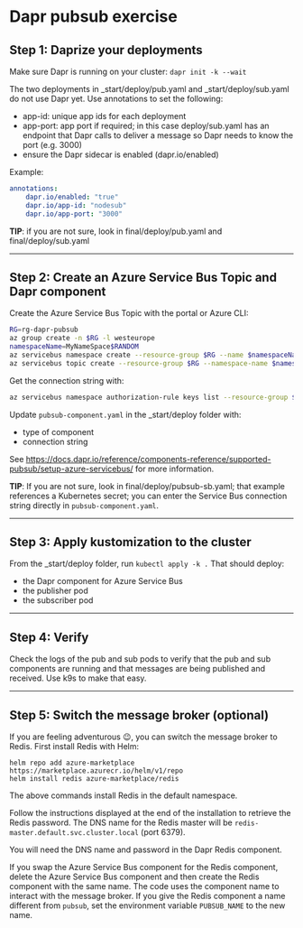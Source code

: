 # Dapr pubsub exercise

## Step 1: Daprize your deployments

Make sure Dapr is running on your cluster: `dapr init -k --wait`

The two deployments in _start/deploy/pub.yaml and _start/deploy/sub.yaml do not use Dapr yet. Use annotations to set the following:
- app-id: unique app ids for each deployment
- app-port: app port if required; in this case deploy/sub.yaml has an endpoint that Dapr calls to deliver a message so Dapr needs to know the port (e.g. 3000)
- ensure the Dapr sidecar is enabled (dapr.io/enabled)

Example:

```yaml
annotations:
    dapr.io/enabled: "true"
    dapr.io/app-id: "nodesub"
    dapr.io/app-port: "3000"
```

**TIP**: if you are not sure, look in final/deploy/pub.yaml and final/deploy/sub.yaml

----------

## Step 2: Create an Azure Service Bus Topic and Dapr component

Create the Azure Service Bus Topic with the portal or Azure CLI:

```bash
RG=rg-dapr-pubsub
az group create -n $RG -l westeurope
namespaceName=MyNameSpace$RANDOM
az servicebus namespace create --resource-group $RG --name $namespaceName --location westeurope
az servicebus topic create --resource-group $RG --namespace-name $namespaceName --name sampleTopic
```

Get the connection string with:

```bash
az servicebus namespace authorization-rule keys list --resource-group $RG --namespace-name $namespaceName --name RootManageSharedAccessKey --query primaryConnectionString --output tsv
```

Update `pubsub-component.yaml` in the _start/deploy folder with:
- type of component
- connection string

See https://docs.dapr.io/reference/components-reference/supported-pubsub/setup-azure-servicebus/ for more information.

**TIP**: If you are not sure, look in final/deploy/pubsub-sb.yaml; that example references a Kubernetes secret; you can enter the Service Bus connection string directly in `pubsub-component.yaml`.

----------

## Step 3: Apply kustomization to the cluster

From the _start/deploy folder, run `kubectl apply -k .` That should deploy:
- the Dapr component for Azure Service Bus
- the publisher pod
- the subscriber pod

----------

## Step 4: Verify

Check the logs of the pub and sub pods to verify that the pub and sub components are running and that messages are being published and received. Use k9s to make that easy.


----------

## Step 5: Switch the message broker (optional)

If you are feeling adventurous 😉, you can switch the message broker to Redis. First install Redis with Helm:

```
helm repo add azure-marketplace https://marketplace.azurecr.io/helm/v1/repo
helm install redis azure-marketplace/redis
```

The above commands install Redis in the default namespace.

Follow the instructions displayed at the end of the installation to retrieve the Redis password. The DNS name for the Redis master will be `redis-master.default.svc.cluster.local` (port 6379).

You will need the DNS name and password in the Dapr Redis component.

If you swap the Azure Service Bus component for the Redis component, delete the Azure Service Bus component and then create the Redis component with the same name. The code uses the component name to interact with the message broker. If you give the Redis component a name different from `pubsub`, set the environment variable `PUBSUB_NAME` to the new name.
